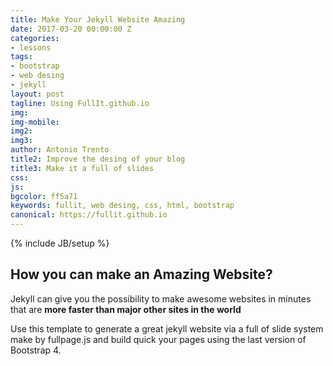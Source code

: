 ```yaml
---
title: Make Your Jekyll Website Amazing
date: 2017-03-20 00:00:00 Z
categories:
- lessons
tags:
- bootstrap
- web desing
- jekyll
layout: post
tagline: Using FullIt.github.io
img: 
img-mobile: 
img2: 
img3: 
author: Antonio Trento
title2: Improve the desing of your blog
title3: Make it a full of slides
css: 
js: 
bgcolor: ff5a71
keywords: fullit, web desing, css, html, bootstrap
canonical: https://fullit.github.io
---
```


{% include JB/setup %}

## How you can make an Amazing Website?

Jekyll can give you the possibility to make awesome websites in minutes that are **more faster than major other sites in the world**

Use this template to generate a great jekyll website via a full of slide system make by fullpage.js and build quick your pages using the last version of Bootstrap 4.

